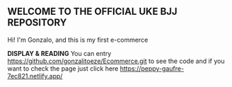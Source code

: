 ## WELCOME TO THE OFFICIAL UKE BJJ REPOSITORY

Hi! I'm Gonzalo, and this is my first e-commerce 
 
 **DISPLAY & READING**
 You can entry https://github.com/gonzalitoeze/Ecommerce.git to see the code and if you want to check the page just click here https://peppy-gaufre-7ec821.netlify.app/

 

